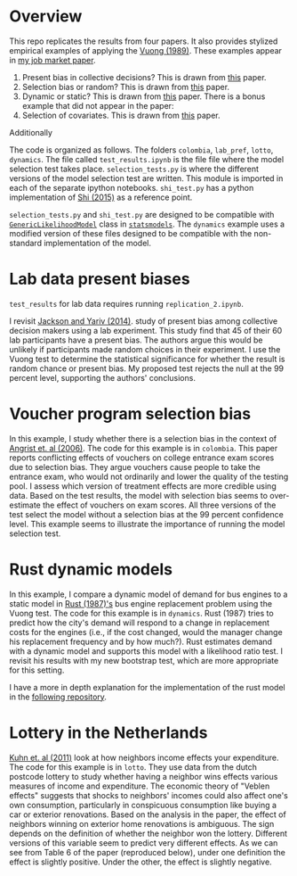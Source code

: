 # Overview

This repo replicates the results from four papers. It also provides stylized empirical examples of applying the [Vuong (1989)](https://www.jstor.org/stable/1912557). These examples appear in [my job market paper](https://drive.google.com/file/d/14FdLzfvJzOyyH0F6itTg2TeE7dgiF9Jd/view).

1. Present bias in collective decisions? This is drawn from [this](https://www.aeaweb.org/articles?id=10.1257/aer.104.12.4184) paper.
2. Selection bias or random? This is drawn from [this](https://www.aeaweb.org/articles?id=10.1257/aer.96.3.847) paper.
3. Dynamic or static? This is drawn from [this](https://www.jstor.org/stable/1911259?seq=1) paper.
There is a bonus example that did not appear in the paper:
4. Selection of covariates. This is drawn from [this](https://www.aeaweb.org/articles?id=10.1257/aer.101.5.2226) paper.

Additionally

The code is organized as follows. The folders `colombia`, `lab_pref`, `lotto`, `dynamics`. The file called `test_results.ipynb` is the file file where the model selection test takes place. `selection_tests.py` is where the different versions of the model selection test are written. This module is imported in each of the separate ipython notebooks. `shi_test.py` has a python implementation of [Shi (2015)](https://onlinelibrary.wiley.com/doi/abs/10.3982/QE382) as a reference point.

`selection_tests.py` and `shi_test.py` are designed to be compatible with [`GenericLikelihoodModel`](https://www.statsmodels.org/dev/dev/generated/statsmodels.base.model.GenericLikelihoodModel.html) class in [`statsmodels`](https://www.statsmodels.org/stable/index.html). The `dynamics` example uses a modified version of these files designed to be compatible with the non-standard implementation of the model. 

# Lab data present biases

`test_results` for lab data requires running `replication_2.ipynb`. 

I revisit [Jackson and Yariv (2014)](https://www.aeaweb.org/articles?id=10.1257/aer.104.12.4184). study of present bias among collective decision makers using a lab experiment. This study find that 45 of their 60 lab participants have a present bias. The authors argue this would be unlikely if participants made random choices in their experiment.  I use the Vuong test to determine the statistical significance for whether the result is random chance or present bias. My proposed test rejects the null at the 99 percent level, supporting the authors' conclusions.


# Voucher program selection bias

In this example, I study whether there is a selection bias in the context of [Angrist et. al (2006)](https://www.aeaweb.org/articles?id=10.1257/aer.96.3.847). The code for this example is in `colombia`. This paper reports conflicting effects of vouchers on college entrance exam scores due to selection bias. They argue vouchers cause people to take the entrance exam, who would not ordinarily and lower the quality of the testing pool.  I assess which version of treatment effects are more credible using data. Based on the test results, the model with selection bias seems to over-estimate the effect of vouchers on exam scores. All three versions of the test select the model without a selection bias at the 99 percent confidence level. This example seems to illustrate the importance of running the model selection test. 

# Rust dynamic models

In this example, I compare a dynamic model of demand for bus engines to a static model in [Rust (1987)'s](https://www.jstor.org/stable/1911259?seq=1) bus engine replacement problem using the Vuong test. The code for this example is in `dynamics`. Rust (1987) tries to predict how the city's demand will respond to a change in replacement costs for the engines (i.e., if the cost changed, would the manager change his replacement frequency and by how much?). Rust estimates demand with a dynamic model and supports this model with a likelihood ratio test. I revisit his results with my new bootstrap test, which are more appropriate for this setting.

I have a more in depth explanation for the implementation of the rust model in the [following repository](https://github.com/ericschulman/struct/blob/master/hw4_io/Rust.ipynb).


# Lottery in the Netherlands


[Kuhn et. al (2011)](https://www.aeaweb.org/articles?id=10.1257/aer.101.5.2226) look at how neighbors income effects your expenditure. The code for this example is in `lotto`. They use data from the dutch postcode lottery to study whether having a neighbor wins effects various measures of income and expenditure. The economic theory of "Veblen effects" suggests that shocks to neighbors' incomes could also affect one's own consumption, particularly in conspicuous consumption like buying a car or exterior renovations. Based on the analysis in the paper, the effect of neighbors winning on exterior home renovations is ambiguous. The sign depends on the definition of whether the neighbor won the lottery. Different versions of this variable seem to predict very different effects.  As we can see from Table 6 of the paper (reproduced below), under one definition the effect is slightly positive. Under the other, the effect is slightly negative. 